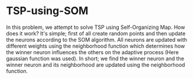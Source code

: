 # TSP-using-SOM

In this problem, we attempt to solve TSP using Self-Organizing Map. How does it work? It's simple; first of all create random points and then update the neurons according to the SOM algorithm. All neurons are updated with different weights using the neighborhood function which determines how the winner neuron influences the others on the adaptive process (Here gaussian function was used). In short; we find the winner neuron and the winner neuron and its neighborhood are updated using the neighborhood function.
